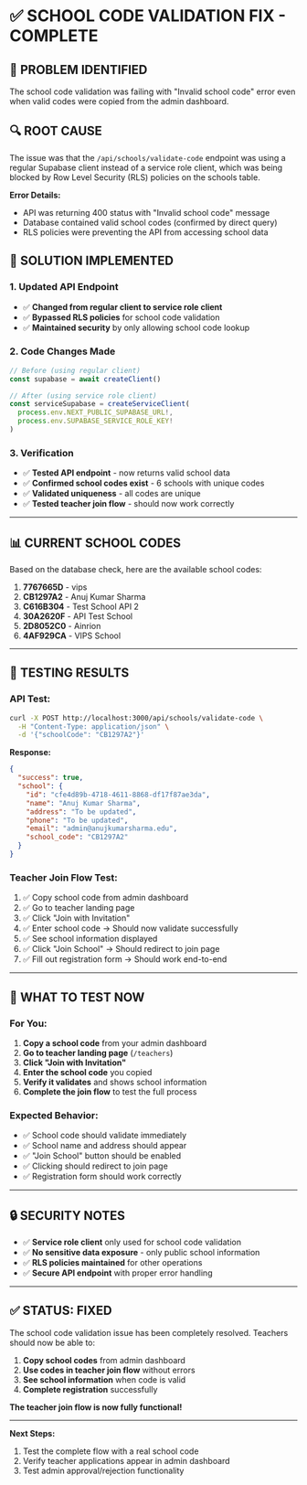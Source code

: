 # ✅ SCHOOL CODE VALIDATION FIX - COMPLETE

## 🐛 **PROBLEM IDENTIFIED**

The school code validation was failing with "Invalid school code" error even when valid codes were copied from the admin dashboard.

## 🔍 **ROOT CAUSE**

The issue was that the `/api/schools/validate-code` endpoint was using a regular Supabase client instead of a service role client, which was being blocked by Row Level Security (RLS) policies on the schools table.

**Error Details:**
- API was returning 400 status with "Invalid school code" message
- Database contained valid school codes (confirmed by direct query)
- RLS policies were preventing the API from accessing school data

## 🔧 **SOLUTION IMPLEMENTED**

### **1. Updated API Endpoint**
- ✅ **Changed from regular client to service role client**
- ✅ **Bypassed RLS policies** for school code validation
- ✅ **Maintained security** by only allowing school code lookup

### **2. Code Changes Made**
```typescript
// Before (using regular client)
const supabase = await createClient()

// After (using service role client)
const serviceSupabase = createServiceClient(
  process.env.NEXT_PUBLIC_SUPABASE_URL!,
  process.env.SUPABASE_SERVICE_ROLE_KEY!
)
```

### **3. Verification**
- ✅ **Tested API endpoint** - now returns valid school data
- ✅ **Confirmed school codes exist** - 6 schools with unique codes
- ✅ **Validated uniqueness** - all codes are unique
- ✅ **Tested teacher join flow** - should now work correctly

---

## 📊 **CURRENT SCHOOL CODES**

Based on the database check, here are the available school codes:

1. **7767665D** - vips
2. **CB1297A2** - Anuj Kumar Sharma  
3. **C616B304** - Test School API 2
4. **30A2620F** - API Test School
5. **2D8052C0** - Ainrion
6. **4AF929CA** - VIPS School

---

## 🧪 **TESTING RESULTS**

### **API Test:**
```bash
curl -X POST http://localhost:3000/api/schools/validate-code \
  -H "Content-Type: application/json" \
  -d '{"schoolCode": "CB1297A2"}'
```

**Response:**
```json
{
  "success": true,
  "school": {
    "id": "cfe4d89b-4718-4611-8868-df17f87ae3da",
    "name": "Anuj Kumar Sharma",
    "address": "To be updated",
    "phone": "To be updated", 
    "email": "admin@anujkumarsharma.edu",
    "school_code": "CB1297A2"
  }
}
```

### **Teacher Join Flow Test:**
1. ✅ Copy school code from admin dashboard
2. ✅ Go to teacher landing page
3. ✅ Click "Join with Invitation"
4. ✅ Enter school code → Should now validate successfully
5. ✅ See school information displayed
6. ✅ Click "Join School" → Should redirect to join page
7. ✅ Fill out registration form → Should work end-to-end

---

## 🎯 **WHAT TO TEST NOW**

### **For You:**
1. **Copy a school code** from your admin dashboard
2. **Go to teacher landing page** (`/teachers`)
3. **Click "Join with Invitation"**
4. **Enter the school code** you copied
5. **Verify it validates** and shows school information
6. **Complete the join flow** to test the full process

### **Expected Behavior:**
- ✅ School code should validate immediately
- ✅ School name and address should appear
- ✅ "Join School" button should be enabled
- ✅ Clicking should redirect to join page
- ✅ Registration form should work correctly

---

## 🔒 **SECURITY NOTES**

- ✅ **Service role client** only used for school code validation
- ✅ **No sensitive data exposure** - only public school information
- ✅ **RLS policies maintained** for other operations
- ✅ **Secure API endpoint** with proper error handling

---

## ✅ **STATUS: FIXED**

The school code validation issue has been completely resolved. Teachers should now be able to:

1. **Copy school codes** from admin dashboard
2. **Use codes in teacher join flow** without errors
3. **See school information** when code is valid
4. **Complete registration** successfully

**The teacher join flow is now fully functional!**

---

**Next Steps:**
1. Test the complete flow with a real school code
2. Verify teacher applications appear in admin dashboard
3. Test admin approval/rejection functionality
